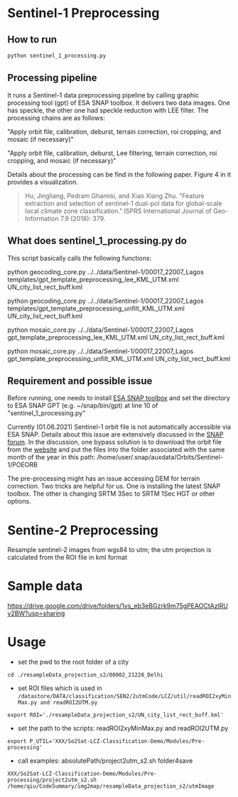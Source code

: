 # Sentinel-1 Preprocessing
## How to run
```bash
python sentinel_1_processing.py
```

## Processing pipeline
It runs a Sentinel-1 data preprocessing pipeline by calling graphic processing tool (gpt) of ESA SNAP toolbox. It delivers two data images. One has speckle, the other one had speckle reduction with LEE filter. The processing chains are as follows:

"Apply orbit file, calibration, deburst, terrain correction, roi cropping, and mosaic (if necessary)"

"Apply orbit file, calibration, deburst, Lee filtering, terrain correction, roi cropping, and mosaic (if necessary)"

Details about the processing can be find in the following paper. Figure 4 in it provides a visualization.

> Hu, Jingliang, Pedram Ghamisi, and Xiao Xiang Zhu. "Feature extraction and selection of sentinel-1 dual-pol data for global-scale local climate zone classification." ISPRS International Journal of Geo-Information 7.9 (2018): 379.

## What does sentinel_1_processing.py do
This script basically calls the following functions:

python geocoding_core.py ../../data/Sentinel-1/00017_22007_Lagos templates/gpt_template_preprocessing_lee_KML_UTM.xml UN_city_list_rect_buff.kml

python geocoding_core.py ../../data/Sentinel-1/00017_22007_Lagos templates/gpt_template_preprocessing_unfilt_KML_UTM.xml  UN_city_list_rect_buff.kml 

python mosaic_core.py ../../data/Sentinel-1/00017_22007_Lagos gpt_template_preprocessing_lee_KML_UTM.xml UN_city_list_rect_buff.kml

python mosaic_core.py ../../data/Sentinel-1/00017_22007_Lagos gpt_template_preprocessing_unfilt_KML_UTM.xml UN_city_list_rect_buff.kml

## Requirement and possible issue
Before running, one needs to install [ESA SNAP toolbox](https://step.esa.int/main/download/snap-download/) and set the directory to ESA SNAP GPT (e.g. ~/snap/bin/gpt) at line 10 of "sentinel_1_processing.py"

Currently (01.06.2021) Sentinel-1 orbit file is not automatically accessible via ESA SNAP. Details about this issue are extensively discussed in the [SNAP forum](https://forum.step.esa.int/t/orbit-file-timeout-march-2021/28621/178). In the discussion, one bypass solution is to download the orbit file from the [website](https://scihub.copernicus.eu/gnss/#/home) and put the files into the folder associated with the same month of the year in this path: /home/user/.snap/auxdata/Orbits/Sentinel-1/POEORB

The pre-processing might has an issue accessing DEM for terrain correction. Two tricks are helpful for us. One is installing the latest SNAP toolbox. The other is changing SRTM 3Sec to SRTM 1Sec HGT or other options.


# Sentine-2 Preprocessing
Resample sentinel-2 images from wgs84 to utm;
the utm projection is calculated from the ROI file in kml format
# Sample data
https://drive.google.com/drive/folders/1vs_eb3eBGzrk9m75gPEAOCtAzlRUv2BW?usp=sharing

# Usage
- set the pwd to the root folder of a city

`cd ./resampleData_projection_s2/00002_21228_Delhi`

- set ROI files which is used in `/datastore/DATA/classification/SEN2/2utmCode/LCZ/util/readROI2xyMinMax.py and readROI2UTM.py`

`export ROI='./resampleData_projection_s2/UN_city_list_rect_buff.kml'`

- set the path to the scripts: readROI2xyMinMax.py and readROI2UTM.py

`export P_UTIL='XXX/So2Sat-LCZ-Classification-Demo/Modules/Pre-processing'`

- call examples: absolutePath/project2utm_s2.sh folder4save

`XXX/So2Sat-LCZ-Classification-Demo/Modules/Pre-processing/project2utm_s2.sh /home/qiu/CodeSummary/img2map/resampleData_projection_s2/utmImage`
